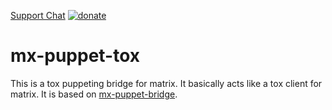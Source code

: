 [Support Chat](https://matrix.to/#/#mx-puppet-bridge:sorunome.de) [![donate](https://liberapay.com/assets/widgets/donate.svg)](https://liberapay.com/Sorunome/donate)

# mx-puppet-tox
This is a tox puppeting bridge for matrix. It basically acts like a tox client for matrix. It is based on [mx-puppet-bridge](https://github.com/Sorunome/mx-puppet-bridge).
